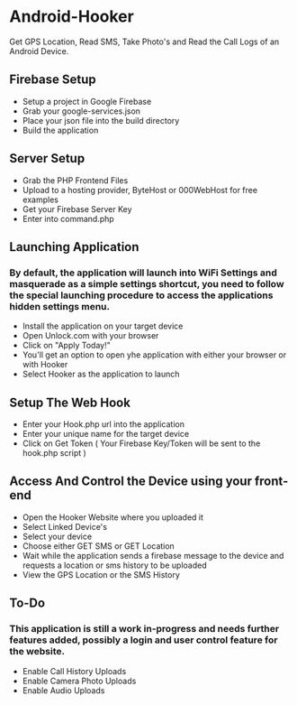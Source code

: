# Android-Hooker
Get GPS Location, Read SMS, Take Photo's and Read the Call Logs of an Android Device.   
   
## Firebase Setup    
- Setup a project in Google Firebase
- Grab your google-services.json
- Place your json file into the build directory
- Build the application


## Server Setup   
- Grab the PHP Frontend Files
- Upload to a hosting provider, ByteHost or 000WebHost for free examples
- Get your Firebase Server Key
- Enter into command.php


## Launching Application    
### By default, the application will launch into WiFi Settings and masquerade as a simple settings shortcut, you need to follow the special launching procedure to access the applications hidden settings menu.  

- Install the application on your target device
- Open Unlock.com with your browser
- Click on "Apply Today!"
- You'll get an option to open yhe application with either your browser or with Hooker
- Select Hooker as the application to launch
    

## Setup The Web Hook
- Enter your Hook.php url into the application
- Enter your unique name for the target device 
- Click on Get Token ( Your Firebase Key/Token will be sent to the hook.php script )


## Access And Control the Device using your front-end    
- Open the Hooker Website where you uploaded it
- Select Linked Device's
- Select your device
- Choose either GET SMS or GET Location
- Wait while the application sends a firebase message to the device and requests a location or sms history to be uploaded
- View the GPS Location or the SMS History


## To-Do   
### This application is still a work in-progress and needs further features added, possibly a login and user control feature for the website.
- Enable Call History Uploads
- Enable Camera Photo Uploads
- Enable Audio Uploads

    
